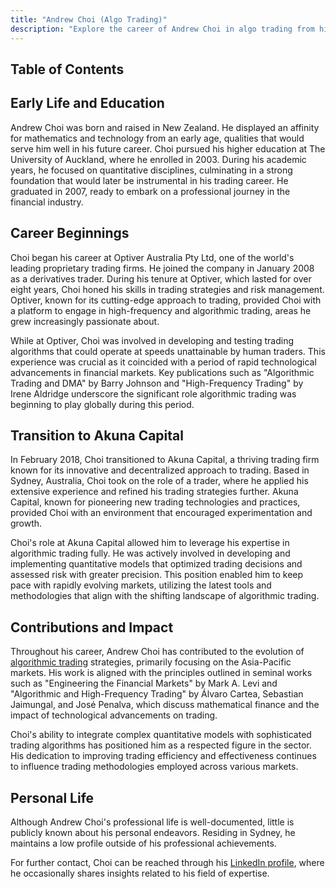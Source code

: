 ```yaml
---
title: "Andrew Choi (Algo Trading)"
description: "Explore the career of Andrew Choi in algo trading from his early life and education in New Zealand to his impactful contributions in Asia-Pacific markets."
---
```




## Table of Contents

## Early Life and Education

Andrew Choi was born and raised in New Zealand. He displayed an affinity for mathematics and technology from an early age, qualities that would serve him well in his future career. Choi pursued his higher education at The University of Auckland, where he enrolled in 2003. During his academic years, he focused on quantitative disciplines, culminating in a strong foundation that would later be instrumental in his trading career. He graduated in 2007, ready to embark on a professional journey in the financial industry.

## Career Beginnings

Choi began his career at Optiver Australia Pty Ltd, one of the world's leading proprietary trading firms. He joined the company in January 2008 as a derivatives trader. During his tenure at Optiver, which lasted for over eight years, Choi honed his skills in trading strategies and risk management. Optiver, known for its cutting-edge approach to trading, provided Choi with a platform to engage in high-frequency and algorithmic trading, areas he grew increasingly passionate about.

While at Optiver, Choi was involved in developing and testing trading algorithms that could operate at speeds unattainable by human traders. This experience was crucial as it coincided with a period of rapid technological advancements in financial markets. Key publications such as "Algorithmic Trading and DMA" by Barry Johnson and "High-Frequency Trading" by Irene Aldridge underscore the significant role algorithmic trading was beginning to play globally during this period.

## Transition to Akuna Capital

In February 2018, Choi transitioned to Akuna Capital, a thriving trading firm known for its innovative and decentralized approach to trading. Based in Sydney, Australia, Choi took on the role of a trader, where he applied his extensive experience and refined his trading strategies further. Akuna Capital, known for pioneering new trading technologies and practices, provided Choi with an environment that encouraged experimentation and growth.

Choi's role at Akuna Capital allowed him to leverage his expertise in algorithmic trading fully. He was actively involved in developing and implementing quantitative models that optimized trading decisions and assessed risk with greater precision. This position enabled him to keep pace with rapidly evolving markets, utilizing the latest tools and methodologies that align with the shifting landscape of algorithmic trading.

## Contributions and Impact

Throughout his career, Andrew Choi has contributed to the evolution of [algorithmic trading](/wiki/algorithmic-trading) strategies, primarily focusing on the Asia-Pacific markets. His work is aligned with the principles outlined in seminal works such as "Engineering the Financial Markets" by Mark A. Levi and "Algorithmic and High-Frequency Trading" by Álvaro Cartea, Sebastian Jaimungal, and José Penalva, which discuss mathematical finance and the impact of technological advancements on trading.

Choi's ability to integrate complex quantitative models with sophisticated trading algorithms has positioned him as a respected figure in the sector. His dedication to improving trading efficiency and effectiveness continues to influence trading methodologies employed across various markets.

## Personal Life

Although Andrew Choi's professional life is well-documented, little is publicly known about his personal endeavors. Residing in Sydney, he maintains a low profile outside of his professional achievements.

For further contact, Choi can be reached through his [LinkedIn profile](https://www.linkedin.com/in/andrew-choi-862a045), where he occasionally shares insights related to his field of expertise.